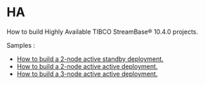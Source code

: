 # HA

How to build Highly Available TIBCO StreamBase&reg; 10.4.0 projects.

Samples :

* [How to build a 2-node active standby deployment.](two-node-active-standby)
* [How to build a 2-node active active deployment.](two-node-active-active)
* [How to build a 3-node active active deployment.](three-node-active-active)
